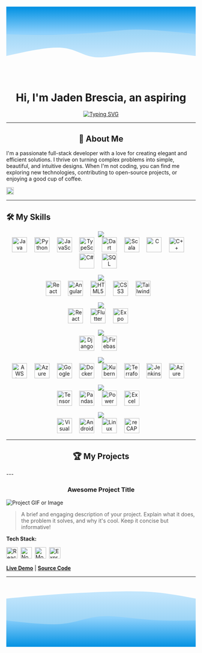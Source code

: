 <!-- 
====================================================================================================================================
👋 Hi, thanks for checking out my README. This is a template I designed based on your request.
- You can find all the icons for the skills section at: https://marwin1991.github.io/profile-technology-icons/
- To generate your own typewriter animation, check out: https://readme-typing-svg.demolab.com/
====================================================================================================================================
-->

<svg width="100%" height="100%" id="svg" viewBox="0 0 1440 490" xmlns="http://www.w3.org/2000/svg" class="transition duration-300 ease-in-out delay-150"><style>
.path-0{
animation:pathAnim-0 4s;
animation-timing-function: linear;
animation-iteration-count: infinite;
}
@keyframes pathAnim-0{
0%{
d: path("M 0,500 L 0,125 C 139.67857142857144,143.5 279.3571428571429,162 413,153 C 546.6428571428571,144 674.2499999999999,107.5 765,116 C 855.7500000000001,124.5 909.6428571428573,178 1016,187 C 1122.3571428571427,196 1281.1785714285713,160.5 1440,125 L 1440,500 L 0,500 Z");
}
25%{
d: path("M 0,500 L 0,125 C 163.89285714285717,90.85714285714286 327.78571428571433,56.71428571428571 425,66 C 522.2142857142857,75.28571428571429 552.75,128 672,136 C 791.25,144 999.2142857142856,107.28571428571428 1142,98 C 1284.7857142857144,88.71428571428572 1362.3928571428573,106.85714285714286 1440,125 L 1440,500 L 0,500 Z");
}
50%{
d: path("M 0,500 L 0,125 C 110.75,113.28571428571428 221.5,101.57142857142857 359,105 C 496.5,108.42857142857143 660.75,126.99999999999997 769,135 C 877.25,143.00000000000003 929.5,140.42857142857142 1032,137 C 1134.5,133.57142857142858 1287.25,129.28571428571428 1440,125 L 1440,500 L 0,500 Z");
}
75%{
d: path("M 0,500 L 0,125 C 108.10714285714286,129.32142857142856 216.21428571428572,133.64285714285714 346,124 C 475.7857142857143,114.35714285714286 627.2500000000001,90.74999999999997 754,96 C 880.7499999999999,101.25000000000003 982.7857142857142,135.35714285714286 1093,145 C 1203.2142857142858,154.64285714285714 1321.607142857143,139.82142857142856 1440,125 L 1440,500 L 0,500 Z");
}
100%{
d: path("M 0,500 L 0,125 C 139.67857142857144,143.5 279.3571428571429,162 413,153 C 546.6428571428571,144 674.2499999999999,107.5 765,116 C 855.7500000000001,124.5 909.6428571428573,178 1016,187 C 1122.3571428571427,196 1281.1785714285713,160.5 1440,125 L 1440,500 L 0,500 Z");
}
}</style><defs><linearGradient id="gradient" x1="50%" y1="100%" x2="50%" y2="0%"><stop offset="5%" stop-color="#0693e3"></stop><stop offset="95%" stop-color="#8ED1FC"></stop></linearGradient></defs><path d="M 0,500 L 0,125 C 139.67857142857144,143.5 279.3571428571429,162 413,153 C 546.6428571428571,144 674.2499999999999,107.5 765,116 C 855.7500000000001,124.5 909.6428571428573,178 1016,187 C 1122.3571428571427,196 1281.1785714285713,160.5 1440,125 L 1440,500 L 0,500 Z" stroke="none" stroke-width="0" fill="url(#gradient)" fill-opacity="0.53" class="transition-all duration-300 ease-in-out delay-150 path-0" transform="rotate(-180 720 250)"></path><style>
.path-1{
animation:pathAnim-1 4s;
animation-timing-function: linear;
animation-iteration-count: infinite;
}
@keyframes pathAnim-1{
0%{
d: path("M 0,500 L 0,291 C 145.28571428571428,306.75 290.57142857142856,322.5 402,325 C 513.4285714285714,327.5 590.9999999999999,316.75 703,307 C 815.0000000000001,297.25 961.4285714285713,288.5 1090,286 C 1218.5714285714287,283.5 1329.2857142857142,287.25 1440,291 L 1440,500 L 0,500 Z");
}
25%{
d: path("M 0,500 L 0,291 C 95,304.8928571428571 190,318.7857142857143 298,312 C 406,305.2142857142857 527,277.74999999999994 652,269 C 777,260.25000000000006 906,270.2142857142857 1038,277 C 1170,283.7857142857143 1305,287.3928571428571 1440,291 L 1440,500 L 0,500 Z");
}
50%{
d: path("M 0,500 L 0,291 C 144,324.9642857142857 288,358.92857142857144 398,353 C 508,347.07142857142856 584,301.24999999999994 678,293 C 772,284.75000000000006 884,314.07142857142856 1014,320 C 1144,325.92857142857144 1292,308.4642857142857 1440,291 L 1440,500 L 0,500 Z");
}
75%{
d: path("M 0,500 L 0,291 C 81.96428571428572,295 163.92857142857144,299 300,291 C 436.07142857142856,283 626.25,263 755,269 C 883.75,275 951.0714285714284,307.00000000000006 1055,315 C 1158.9285714285716,322.99999999999994 1299.4642857142858,307 1440,291 L 1440,500 L 0,500 Z");
}
100%{
d: path("M 0,500 L 0,291 C 145.28571428571428,306.75 290.57142857142856,322.5 402,325 C 513.4285714285714,327.5 590.9999999999999,316.75 703,307 C 815.0000000000001,297.25 961.4285714285713,288.5 1090,286 C 1218.5714285714287,283.5 1329.2857142857142,287.25 1440,291 L 1440,500 L 0,500 Z");
}
}</style><defs><linearGradient id="gradient" x1="50%" y1="100%" x2="50%" y2="0%"><stop offset="5%" stop-color="#0693e3"></stop><stop offset="95%" stop-color="#8ED1FC"></stop></linearGradient></defs><path d="M 0,500 L 0,291 C 145.28571428571428,306.75 290.57142857142856,322.5 402,325 C 513.4285714285714,327.5 590.9999999999999,316.75 703,307 C 815.0000000000001,297.25 961.4285714285713,288.5 1090,286 C 1218.5714285714287,283.5 1329.2857142857142,287.25 1440,291 L 1440,500 L 0,500 Z" stroke="none" stroke-width="0" fill="url(#gradient)" fill-opacity="1" class="transition-all duration-300 ease-in-out delay-150 path-1" transform="rotate(-180 720 250)"></path></svg>


<!-- Typewriter Animation -->
<div align="center">
  <h1 style="display: inline-block;">Hi, I'm Jaden Brescia, an aspiring</h1>

  <a href="https://git.io/typing-svg">
    <img src="https://readme-typing-svg.demolab.com?font=Fira+Code&size=28&pause=1000&color=0693E3&center=true&vCenter=true&width=450&lines=Software+Engineer;Full+Stack+Developer;Mobile+App+Developer;Data+Scientist" alt="Typing SVG" />
  </a>
</div>

---

<!-- About Me Section -->
<div align="center">
  
## 🚀 About Me

</div>

<!-- ✏️ EDIT THIS SECTION! ✏️-->
I'm a passionate full-stack developer with a love for creating elegant and efficient solutions. I thrive on turning complex problems into simple, beautiful, and intuitive designs. When I'm not coding, you can find me exploring new technologies, contributing to open-source projects, or enjoying a good cup of coffee.

<!-- Skills Section -->
<div align="left">
  <img src="https://camo.githubusercontent.com/ec5c8741e4ed88b1a5824e32558e15983dbaf6b46ca017418a32e39b4036ba3b/68747470733a2f2f6d65646961322e67697068792e636f6d2f6d656469612f51737347456d706b79454f684243623765312f67697068792e6769663f6369643d656366303565343761306e336769316266716e74716d6f62386739616964316f796a327772336473336d67373030626c267269643d67697068792e676966" width="20px" />
</div>

---

<div align="left">
  
## 🛠️ My Skills

</div>

<!-- Languages -->
<p align="center">
  <img src="https://img.shields.io/badge/-Languages-000000?style=flat-square&logo=visual-studio-code&logoColor=white" />
  <br>
  <a href="https://www.java.com"><img src="https://raw.githubusercontent.com/marwin1991/profile-technology-icons/main/icons/java.png" alt="Java" title="Java" height="40"/></a>&nbsp;&nbsp;&nbsp;&nbsp;
  <a href="https://www.python.org"><img src="https://raw.githubusercontent.com/marwin1991/profile-technology-icons/main/icons/python.png" alt="Python" title="Python" height="40"/></a>&nbsp;&nbsp;&nbsp;&nbsp;
  <a href="https://developer.mozilla.org/en-US/docs/Web/JavaScript"><img src="https://raw.githubusercontent.com/marwin1991/profile-technology-icons/main/icons/javascript.png" alt="JavaScript" title="JavaScript" height="40"/></a>&nbsp;&nbsp;&nbsp;&nbsp;
  <a href="https://www.typescriptlang.org/"><img src="https://raw.githubusercontent.com/marwin1991/profile-technology-icons/main/icons/typescript.png" alt="TypeScript" title="TypeScript" height="40"/></a>&nbsp;&nbsp;&nbsp;&nbsp;
  <a href="https://dart.dev"><img src="https://raw.githubusercontent.com/marwin1991/profile-technology-icons/main/icons/dart.png" alt="Dart" title="Dart" height="40"/></a>&nbsp;&nbsp;&nbsp;&nbsp;
  <a href="https://www.scala-lang.org/"><img src="https://raw.githubusercontent.com/marwin1991/profile-technology-icons/main/icons/scala.png" alt="Scala" title="Scala" height="40"/></a>&nbsp;&nbsp;&nbsp;&nbsp;
  <a href="https://en.wikipedia.org/wiki/C_(programming_language)"><img src="https://raw.githubusercontent.com/marwin1991/profile-technology-icons/main/icons/c.png" alt="C" title="C" height="40"/></a>&nbsp;&nbsp;&nbsp;&nbsp;
  <a href="https://en.wikipedia.org/wiki/C%2B%2B"><img src="https://raw.githubusercontent.com/marwin1991/profile-technology-icons/main/icons/c++.png" alt="C++" title="C++" height="40"/></a>&nbsp;&nbsp;&nbsp;&nbsp;
  <a href="https://docs.microsoft.com/en-us/dotnet/csharp/"><img src="https://raw.githubusercontent.com/marwin1991/profile-technology-icons/main/icons/c%23.png" alt="C#" title="C#" height="40"/></a>&nbsp;&nbsp;&nbsp;&nbsp;
  <a href="https://www.mysql.com/"><img src="https://raw.githubusercontent.com/marwin1991/profile-technology-icons/main/icons/mysql.png" alt="SQL" title="SQL" height="40"/></a>&nbsp;&nbsp;&nbsp;&nbsp;
</p>

<!-- Frontend Development -->
<p align="center">
  <img src="https://img.shields.io/badge/-Frontend_Development-000000?style=flat-square&logo=react&logoColor=white" />
  <br>
  <a href="https://reactjs.org/"><img src="https://raw.githubusercontent.com/marwin1991/profile-technology-icons/main/icons/react.png" alt="React" title="React" height="40"/></a>&nbsp;&nbsp;&nbsp;&nbsp;
  <a href="https://angular.io/"><img src="https://raw.githubusercontent.com/marwin1991/profile-technology-icons/main/icons/angular.png" alt="Angular" title="Angular" height="40"/></a>&nbsp;&nbsp;&nbsp;&nbsp;
  <a href="https://developer.mozilla.org/en-US/docs/Web/HTML"><img src="https://raw.githubusercontent.com/marwin1991/profile-technology-icons/main/icons/html.png" alt="HTML5" title="HTML5" height="40"/></a>&nbsp;&nbsp;&nbsp;&nbsp;
  <a href="https://developer.mozilla.org/en-US/docs/Web/CSS"><img src="https://raw.githubusercontent.com/marwin1991/profile-technology-icons/main/icons/css.png" alt="CSS3" title="CSS3" height="40"/></a>&nbsp;&nbsp;&nbsp;&nbsp;
  <a href="https://tailwindcss.com/"><img src="https://raw.githubusercontent.com/marwin1991/profile-technology-icons/main/icons/tailwind_css.png" alt="Tailwind CSS" title="Tailwind CSS" height="40"/></a>&nbsp;&nbsp;&nbsp;&nbsp;
</p>

<!-- Mobile Development -->
<p align="center">
  <img src="https://img.shields.io/badge/-Mobile_Development-000000?style=flat-square&logo=android&logoColor=white" />
  <br>
  <a href="https://reactnative.dev/"><img src="https://raw.githubusercontent.com/marwin1991/profile-technology-icons/main/icons/react.png" alt="React Native" title="React Native" height="40"/></a>&nbsp;&nbsp;&nbsp;&nbsp;
  <a href="https://flutter.dev/"><img src="https://raw.githubusercontent.com/marwin1991/profile-technology-icons/main/icons/flutter.png" alt="Flutter" title="Flutter" height="40"/></a>&nbsp;&nbsp;&nbsp;&nbsp;
  <a href="https://expo.dev/"><img src="https://raw.githubusercontent.com/marwin1991/profile-technology-icons/main/icons/expo.png" alt="Expo" title="Expo" height="40"/></a>&nbsp;&nbsp;&nbsp;&nbsp;
</p>

<!-- Backend & Frameworks -->
<p align="center">
  <img src="https://img.shields.io/badge/-Backend_&_Frameworks-000000?style=flat-square&logo=nodedotjs&logoColor=white" />
  <br>
  <a href="https://www.djangoproject.com/"><img src="https://raw.githubusercontent.com/marwin1991/profile-technology-icons/main/icons/django.png" alt="Django" title="Django" height="40"/></a>&nbsp;&nbsp;&nbsp;&nbsp;
  <a href="https://firebase.google.com/"><img src="https://raw.githubusercontent.com/marwin1991/profile-technology-icons/main/icons/firebase.png" alt="Firebase" title="Firebase" height="40"/></a>&nbsp;&nbsp;&nbsp;&nbsp;
</p>

<!-- Cloud & DevOps -->
<p align="center">
  <img src="https://img.shields.io/badge/-Cloud_&_DevOps-000000?style=flat-square&logo=docker&logoColor=white" />
  <br>
  <a href="https://aws.amazon.com/"><img src="https://raw.githubusercontent.com/marwin1991/profile-technology-icons/main/icons/aws.png" alt="AWS (S3, Lambda, DynamoDB, API Gateway)" title="AWS (S3, Lambda, DynamoDB, API Gateway)" height="40"/></a>&nbsp;&nbsp;&nbsp;&nbsp;
  <a href="https://azure.microsoft.com/"><img src="https://raw.githubusercontent.com/marwin1991/profile-technology-icons/main/icons/microsoft_azure.png" alt="Azure Platform" title="Azure Platform" height="40"/></a>&nbsp;&nbsp;&nbsp;&nbsp;
  <a href="https://cloud.google.com/"><img src="https://raw.githubusercontent.com/marwin1991/profile-technology-icons/main/icons/gcp.png" alt="Google Cloud (AI, Cloud Run)" title="Google Cloud (AI, Cloud Run)" height="40"/></a>&nbsp;&nbsp;&nbsp;&nbsp;
  <a href="https://www.docker.com/"><img src="https://raw.githubusercontent.com/marwin1991/profile-technology-icons/main/icons/docker.png" alt="Docker" title="Docker" height="40"/></a>&nbsp;&nbsp;&nbsp;&nbsp;
  <a href="https://kubernetes.io/"><img src="https://raw.githubusercontent.com/marwin1991/profile-technology-icons/main/icons/kubernetes.png" alt="Kubernetes" title="Kubernetes" height="40"/></a>&nbsp;&nbsp;&nbsp;&nbsp;
  <a href="https://www.terraform.io/"><img src="https://raw.githubusercontent.com/marwin1991/profile-technology-icons/main/icons/terraform.png" alt="Terraform" title="Terraform" height="40"/></a>&nbsp;&nbsp;&nbsp;&nbsp;
  <a href="https://www.jenkins.io/"><img src="https://raw.githubusercontent.com/marwin1991/profile-technology-icons/main/icons/jenkins.png" alt="Jenkins" title="Jenkins" height="40"/></a>&nbsp;&nbsp;&nbsp;&nbsp;
  <a href="https://azure.microsoft.com/en-us/products/devops/pipelines"><img src="https://img.shields.io/badge/Azure_Pipelines-2C2D30?style=for-the-badge&logo=azuredevops&logoColor=0078D4" alt="Azure Pipelines" title="Azure Pipelines" height="40"/></a>&nbsp;&nbsp;&nbsp;&nbsp;
</p>

<!-- Data Science & AI -->
<p align="center">
  <img src="https://img.shields.io/badge/-Data_Science_&_AI-000000?style=flat-square&logo=tensorflow&logoColor=white" />
  <br>
  <a href="https://www.tensorflow.org"><img src="https://raw.githubusercontent.com/marwin1991/profile-technology-icons/main/icons/tensorflow.png" alt="TensorFlow" title="TensorFlow" height="40"/></a>&nbsp;&nbsp;&nbsp;&nbsp;
  <a href="https://pandas.pydata.org/"><img src="https://raw.githubusercontent.com/marwin1991/profile-technology-icons/main/icons/pandas.png" alt="Pandas" title="Pandas" height="40"/></a>&nbsp;&nbsp;&nbsp;&nbsp;
  <a href="https://powerbi.microsoft.com/"><img src="https://img.shields.io/badge/Power_BI-F2C811?style=for-the-badge&logo=powerbi&logoColor=black" alt="Power BI" title="Power BI" height="40"/></a>&nbsp;&nbsp;&nbsp;&nbsp;
  <a href="https://www.microsoft.com/en-us/microsoft-365/excel"><img src="https://img.shields.io/badge/Excel-217346?style=for-the-badge&logo=microsoftexcel&logoColor=white" alt="Excel" title="Excel" height="40"/></a>&nbsp;&nbsp;&nbsp;&nbsp;
</p>

<!-- Tools & Operating Systems -->
<p align="center">
  <img src="https://img.shields.io/badge/-Tools_&_OS-000000?style=flat-square&logo=git&logoColor=white" />
  <br>
  <a href="https://code.visualstudio.com/"><img src="https://raw.githubusercontent.com/marwin1991/profile-technology-icons/main/icons/visual_studio_code.png" alt="Visual Studio Code" title="Visual Studio Code" height="40"/></a>&nbsp;&nbsp;&nbsp;&nbsp;
  <a href="https://developer.android.com/studio"><img src="https://raw.githubusercontent.com/marwin1991/profile-technology-icons/main/icons/android_studio.png" alt="Android Studio" title="Android Studio" height="40"/></a>&nbsp;&nbsp;&nbsp;&nbsp;
  <a href="https://www.linux.org/"><img src="https://raw.githubusercontent.com/marwin1991/profile-technology-icons/main/icons/linux.png" alt="Linux" title="Linux" height="40"/></a>&nbsp;&nbsp;&nbsp;&nbsp;
  <a href="https://www.google.com/recaptcha/about/"><img src="https://img.shields.io/badge/reCAPTCHA-4285F4?style=for-the-badge&logo=google&logoColor=white" alt="reCAPTCHA" title="reCAPTCHA" height="40"/></a>&nbsp;&nbsp;&nbsp;&nbsp;
</p>


---
<div align="center">
  
## 🏆 My Projects

</div>
---

<!-- 
====================================================================================================================================
  Project 1
====================================================================================================================================
-->
<div align="center">
  
### Awesome Project Title

</div>

![Project GIF or Image](https://link-to-your-project-gif-or-image.com/demo.gif)

> A brief and engaging description of your project. Explain what it does, the problem it solves, and why it's cool. Keep it concise but informative!

**Tech Stack:**
<p>
  <img src="https://img.icons8.com/color/48/000000/react-native.png" alt="React" title="React" height="30"/>&nbsp;
  <img src="https://img.icons8.com/color/48/000000/nodejs.png" alt="Node.js" title="Node.js" height="30"/>&nbsp;
  <img src="https://img.icons8.com/color/48/000000/mongodb.png" alt="MongoDB" title="MongoDB" height="30"/>&nbsp;
  <img src="https://cdn.jsdelivr.net/gh/devicons/devicon/icons/express/express-original.svg" alt="Express" title="Express" height="30"/>&nbsp;
</p>

[**Live Demo**](https://your-live-demo-link.com) | [**Source Code**](https://github.com/your-username/your-repo)

---

<!-- 
====================================================================================================================================
  Project 2
====================================================================================================================================
-->

<!-- ➡️➡️➡️ COPY THE PROJECT STRUCTURE FROM ABOVE TO ADD MORE PROJECTS ⬅️⬅️⬅️ -->

<!-- Wave Layout - Bottom -->
<svg width="100%" height="100%" id="svg" viewBox="0 0 1440 490" xmlns="http://www.w3.org/2000/svg" class="transition duration-300 ease-in-out delay-150"><style>
          .path-0{
            animation:pathAnim-0 4s;
            animation-timing-function: linear;
            animation-iteration-count: infinite;
          }
          @keyframes pathAnim-0{
            0%{
              d: path("M 0,500 L 0,125 C 110.14285714285714,114.10714285714286 220.28571428571428,103.21428571428571 354,94 C 487.7142857142857,84.78571428571429 645,77.25000000000001 779,73 C 913,68.74999999999999 1023.7142857142858,67.78571428571429 1130,77 C 1236.2857142857142,86.21428571428571 1338.142857142857,105.60714285714286 1440,125 L 1440,500 L 0,500 Z");
            }
            25%{
              d: path("M 0,500 L 0,125 C 108.46428571428572,113.64285714285714 216.92857142857144,102.28571428571429 353,115 C 489.07142857142856,127.71428571428571 652.7500000000001,164.5 776,168 C 899.2499999999999,171.5 982.0714285714287,141.71428571428572 1086,129 C 1189.9285714285713,116.28571428571428 1314.9642857142858,120.64285714285714 1440,125 L 1440,500 L 0,500 Z");
            }
            50%{
              d: path("M 0,500 L 0,125 C 150.35714285714283,164.28571428571428 300.71428571428567,203.57142857142858 422,185 C 543.2857142857143,166.42857142857142 635.5000000000001,90.00000000000001 751,72 C 866.4999999999999,53.999999999999986 1005.2857142857142,94.42857142857142 1124,113 C 1242.7142857142858,131.57142857142858 1341.357142857143,128.28571428571428 1440,125 L 1440,500 L 0,500 Z");
            }
            75%{
              d: path("M 0,500 L 0,125 C 86.53571428571428,152.57142857142856 173.07142857142856,180.14285714285714 296,169 C 418.92857142857144,157.85714285714286 578.2500000000001,108.00000000000001 709,104 C 839.7499999999999,99.99999999999999 941.9285714285713,141.85714285714283 1059,153 C 1176.0714285714287,164.14285714285717 1308.0357142857142,144.57142857142858 1440,125 L 1440,500 L 0,500 Z");
            }
            100%{
              d: path("M 0,500 L 0,125 C 110.14285714285714,114.10714285714286 220.28571428571428,103.21428571428571 354,94 C 487.7142857142857,84.78571428571429 645,77.25000000000001 779,73 C 913,68.74999999999999 1023.7142857142858,67.78571428571429 1130,77 C 1236.2857142857142,86.21428571428571 1338.142857142857,105.60714285714286 1440,125 L 1440,500 L 0,500 Z");
            }
          }</style><defs><linearGradient id="gradient" x1="50%" y1="100%" x2="50%" y2="0%"><stop offset="5%" stop-color="#0693e3"></stop><stop offset="95%" stop-color="#8ED1FC"></stop></linearGradient></defs><path d="M 0,500 L 0,125 C 110.14285714285714,114.10714285714286 220.28571428571428,103.21428571428571 354,94 C 487.7142857142857,84.78571428571429 645,77.25000000000001 779,73 C 913,68.74999999999999 1023.7142857142858,67.78571428571429 1130,77 C 1236.2857142857142,86.21428571428571 1338.142857142857,105.60714285714286 1440,125 L 1440,500 L 0,500 Z" stroke="none" stroke-width="0" fill="url(#gradient)" fill-opacity="0.53" class="transition-all duration-300 ease-in-out delay-150 path-0"></path><style>
          .path-1{
            animation:pathAnim-1 4s;
            animation-timing-function: linear;
            animation-iteration-count: infinite;
          }
          @keyframes pathAnim-1{
            0%{
              d: path("M 0,500 L 0,291 C 154.21428571428572,308.9642857142857 308.42857142857144,326.92857142857144 422,317 C 535.5714285714286,307.07142857142856 608.5000000000001,269.25 710,261 C 811.4999999999999,252.75 941.5714285714284,274.07142857142856 1068,284 C 1194.4285714285716,293.92857142857144 1317.2142857142858,292.4642857142857 1440,291 L 1440,500 L 0,500 Z");
            }
            25%{
              d: path("M 0,500 L 0,291 C 89.85714285714289,259.5 179.71428571428578,228 297,248 C 414.2857142857142,268 558.9999999999998,339.5 688,344 C 817.0000000000002,348.5 930.2857142857144,286 1053,266 C 1175.7142857142856,245.99999999999997 1307.8571428571427,268.5 1440,291 L 1440,500 L 0,500 Z");
            }
            50%{
              d: path("M 0,500 L 0,291 C 85.67857142857142,302.6071428571429 171.35714285714283,314.2142857142857 315,306 C 458.64285714285717,297.7857142857143 660.25,269.75 781,269 C 901.75,268.25 941.6428571428571,294.7857142857143 1038,303 C 1134.357142857143,311.2142857142857 1287.1785714285716,301.1071428571429 1440,291 L 1440,500 L 0,500 Z");
            }
            75%{
              d: path("M 0,500 L 0,291 C 144.96428571428572,296.32142857142856 289.92857142857144,301.64285714285717 419,299 C 548.0714285714286,296.35714285714283 661.2500000000001,285.75 774,293 C 886.7499999999999,300.25 999.0714285714284,325.35714285714283 1110,328 C 1220.9285714285716,330.64285714285717 1330.4642857142858,310.82142857142856 1440,291 L 1440,500 L 0,500 Z");
            }
            100%{
              d: path("M 0,500 L 0,291 C 154.21428571428572,308.9642857142857 308.42857142857144,326.92857142857144 422,317 C 535.5714285714286,307.07142857142856 608.5000000000001,269.25 710,261 C 811.4999999999999,252.75 941.5714285714284,274.07142857142856 1068,284 C 1194.4285714285716,293.92857142857144 1317.2142857142858,292.4642857142857 1440,291 L 1440,500 L 0,500 Z");
            }
          }</style><defs><linearGradient id="gradient" x1="50%" y1="100%" x2="50%" y2="0%"><stop offset="5%" stop-color="#0693e3"></stop><stop offset="95%" stop-color="#8ED1FC"></stop></linearGradient></defs><path d="M 0,500 L 0,291 C 154.21428571428572,308.9642857142857 308.42857142857144,326.92857142857144 422,317 C 535.5714285714286,307.07142857142856 608.5000000000001,269.25 710,261 C 811.4999999999999,252.75 941.5714285714284,274.07142857142856 1068,284 C 1194.4285714285716,293.92857142857144 1317.2142857142858,292.4642857142857 1440,291 L 1440,500 L 0,500 Z" stroke="none" stroke-width="0" fill="url(#gradient)" fill-opacity="1" class="transition-all duration-300 ease-in-out delay-150 path-1"></path></svg>
